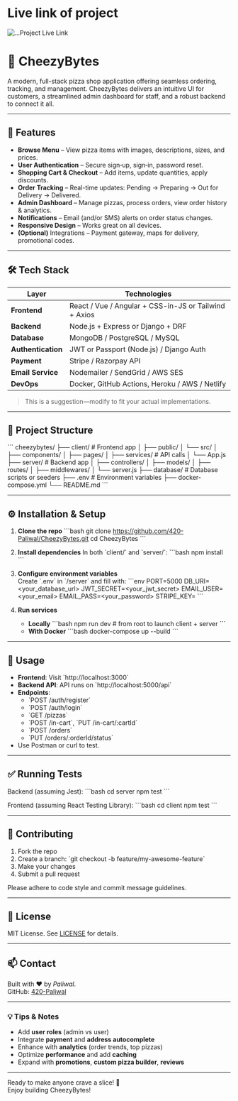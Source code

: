 # Live link of project 

![...Project Live Link ](cheezy-bytes-48pd4136j-420-paliwals-projects.vercel.app)

# 🍕 CheezyBytes

A modern, full-stack pizza shop application offering seamless ordering, tracking, and management. CheezyBytes delivers an intuitive UI for customers, a streamlined admin dashboard for staff, and a robust backend to connect it all.

---

## 🚀 Features

- **Browse Menu** – View pizza items with images, descriptions, sizes, and prices.
- **User Authentication** – Secure sign‑up, sign‑in, password reset.
- **Shopping Cart & Checkout** – Add items, update quantities, apply discounts.
- **Order Tracking** – Real-time updates: Pending → Preparing → Out for Delivery → Delivered.
- **Admin Dashboard** – Manage pizzas, process orders, view order history & analytics.
- **Notifications** – Email (and/or SMS) alerts on order status changes.
- **Responsive Design** – Works great on all devices.
- **(Optional)** Integrations – Payment gateway, maps for delivery, promotional codes.

---

## 🛠️ Tech Stack

| Layer            | Technologies                                            |
|------------------|---------------------------------------------------------|
| **Frontend**      | React / Vue / Angular + CSS-in-JS or Tailwind + Axios  |
| **Backend**       | Node.js + Express or Django + DRF                      |
| **Database**      | MongoDB / PostgreSQL / MySQL                           |
| **Authentication**| JWT or Passport (Node.js) / Django Auth                |
| **Payment**       | Stripe / Razorpay API                                  |
| **Email Service** | Nodemailer / SendGrid / AWS SES                        |
| **DevOps**        | Docker, GitHub Actions, Heroku / AWS / Netlify         |

> This is a suggestion—modify to fit your actual implementations.

---

## 🧩 Project Structure

\`\`\`
cheezybytes/
├── client/                   # Frontend app
│   ├── public/
│   └── src/
│       ├── components/
│       ├── pages/
│       ├── services/        # API calls
│       └── App.js
├── server/                   # Backend app
│   ├── controllers/
│   ├── models/
│   ├── routes/
│   ├── middlewares/
│   └── server.js
├── database/                 # Database scripts or seeders
├── .env                      # Environment variables
├── docker-compose.yml
└── README.md
\`\`\`

---

## ⚙️ Installation & Setup

1. **Clone the repo**
   \`\`\`bash
   git clone https://github.com/420-Paliwal/CheezyBytes.git
   cd CheezyBytes
   \`\`\`

2. **Install dependencies**
   In both \`client/\` and \`server/\`:
   \`\`\`bash
   npm install
   \`\`\`

3. **Configure environment variables**  
   Create \`.env\` in \`/server\` and fill with:
   \`\`\`env
   PORT=5000
   DB_URI=<your_database_url>
   JWT_SECRET=<your_jwt_secret>
   EMAIL_USER=<your_email>
   EMAIL_PASS=<your_password>
   STRIPE_KEY=<if using Stripe>
   \`\`\`

4. **Run services**
   - **Locally**
     \`\`\`bash
     npm run dev        # from root to launch client + server
     \`\`\`
   - **With Docker**
     \`\`\`bash
     docker-compose up --build
     \`\`\`

---

## 🧪 Usage

- **Frontend**: Visit \`http://localhost:3000\`
- **Backend API**: API runs on \`http://localhost:5000/api\`
- **Endpoints**:
  - \`POST /auth/register\`
  - \`POST /auth/login\`
  - \`GET /pizzas\`
  - \`POST /in-cart\`, \`PUT /in-cart/:cartId\`
  - \`POST /orders\`
  - \`PUT /orders/:orderId/status\`
- Use Postman or curl to test.

---

## ✅ Running Tests

Backend (assuming Jest):
\`\`\`bash
cd server
npm test
\`\`\`

Frontend (assuming React Testing Library):
\`\`\`bash
cd client
npm test
\`\`\`

---

## 👥 Contributing

1. Fork the repo
2. Create a branch: \`git checkout -b feature/my-awesome-feature\`
3. Make your changes
4. Submit a pull request

Please adhere to code style and commit message guidelines.

---

## 📝 License

MIT License. See [LICENSE](LICENSE) for details.

---

## 📫 Contact

Built with ❤️ by *Paliwal*.  
GitHub: [420-Paliwal](https://github.com/420-Paliwal)

---

### 💡 Tips & Notes

- Add **user roles** (admin vs user)
- Integrate **payment** and **address autocomplete**
- Enhance with **analytics** (order trends, top pizzas)
- Optimize **performance** and add **caching**
- Expand with **promotions**, **custom pizza builder**, **reviews**

---

Ready to make anyone crave a slice! 🍕  
Enjoy building CheezyBytes!
